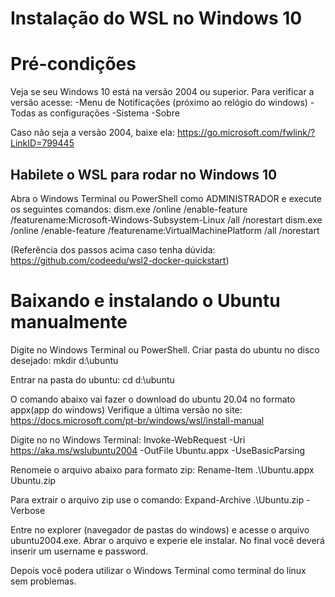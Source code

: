 # Instalação do WSL no Windows 10

# Pré-condições
Veja se seu Windows 10 está na versão 2004 ou superior.
Para verificar a versão acesse:
-Menu de Notificações (próximo ao relógio do windows)
-Todas as configurações
-Sistema
-Sobre

Caso não seja a versão 2004, baixe ela: https://go.microsoft.com/fwlink/?LinkID=799445

## Habilete o WSL para rodar no Windows 10

Abra o Windows Terminal ou PowerShell como ADMINISTRADOR e execute os seguintes comandos:
dism.exe /online /enable-feature /featurename:Microsoft-Windows-Subsystem-Linux /all /norestart
dism.exe /online /enable-feature /featurename:VirtualMachinePlatform /all /norestart

(Referência dos passos acima caso tenha dúvida: https://github.com/codeedu/wsl2-docker-quickstart)

# Baixando e instalando o Ubuntu manualmente

Digite no Windows Terminal ou PowerShell.
Criar pasta do ubuntu no disco desejado:
mkdir d:\ubuntu

Entrar na pasta do ubuntu:
cd d:\ubuntu

O comando abaixo vai fazer o download do ubuntu 20.04 no formato appx(app do windows)
Verifique a última versão no site: https://docs.microsoft.com/pt-br/windows/wsl/install-manual

Digite no no Windows Terminal:
Invoke-WebRequest -Uri https://aka.ms/wslubuntu2004 -OutFile Ubuntu.appx -UseBasicParsing

Renomeie o arquivo abaixo para formato zip:
Rename-Item .\Ubuntu.appx Ubuntu.zip

Para extrair o arquivo zip use o comando:
Expand-Archive .\Ubuntu.zip -Verbose

Entre no explorer (navegador de pastas do windows) e acesse o arquivo ubuntu2004.exe. 
Abrar o arquivo e experie ele instalar. No final você deverá inserir um username e password.

Depois você podera utilizar o Windows Terminal como terminal do linux sem problemas.
